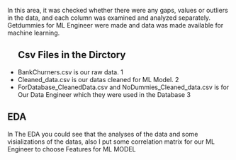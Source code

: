 In this area, it was checked whether there were any gaps, values or outliers in the data, and each column was examined and analyzed separately. Getdummies for ML Engineer were made and data was made available for machine learning.

<ul>
  <h2>Csv Files in the Dirctory </h2>
  <li>BankChurners.csv is our raw data.  1</li>
  <li>Cleaned_data.csv is our datas cleaned for ML Model.  2</li>
  <li>ForDatabase_CleanedData.csv and  NoDummies_Cleaned_data.csv is for Our Data Engineer which they were used in the Database  3</li>
</ul>


  <h2>EDA  </h2>
   In The EDA you could see that the analyses of the data and some visializations of the datas, also I put some correlation matrix for our ML Engineer to choose Features for ML MODEL
  
